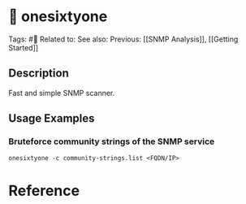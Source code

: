 # 💢 onesixtyone

Tags: #💢
Related to: 
See also: 
Previous: [[SNMP Analysis]], [[Getting Started]]

## Description

Fast and simple SNMP scanner.

## Usage Examples

### Bruteforce community strings of the SNMP service

	onesixtyone -c community-strings.list <FQDN/IP>

# Reference